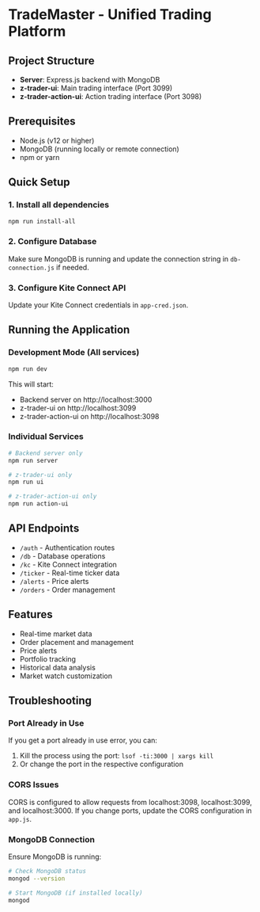 # TradeMaster - Unified Trading Platform

## Project Structure
- **Server**: Express.js backend with MongoDB
- **z-trader-ui**: Main trading interface (Port 3099)
- **z-trader-action-ui**: Action trading interface (Port 3098)

## Prerequisites
- Node.js (v12 or higher)
- MongoDB (running locally or remote connection)
- npm or yarn

## Quick Setup

### 1. Install all dependencies
```bash
npm run install-all
```

### 2. Configure Database
Make sure MongoDB is running and update the connection string in `db-connection.js` if needed.

### 3. Configure Kite Connect API
Update your Kite Connect credentials in `app-cred.json`.

## Running the Application

### Development Mode (All services)
```bash
npm run dev
```
This will start:
- Backend server on http://localhost:3000
- z-trader-ui on http://localhost:3099
- z-trader-action-ui on http://localhost:3098

### Individual Services
```bash
# Backend server only
npm run server

# z-trader-ui only
npm run ui

# z-trader-action-ui only
npm run action-ui
```

## API Endpoints
- `/auth` - Authentication routes
- `/db` - Database operations
- `/kc` - Kite Connect integration
- `/ticker` - Real-time ticker data
- `/alerts` - Price alerts
- `/orders` - Order management

## Features
- Real-time market data
- Order placement and management
- Price alerts
- Portfolio tracking
- Historical data analysis
- Market watch customization

## Troubleshooting

### Port Already in Use
If you get a port already in use error, you can:
1. Kill the process using the port: `lsof -ti:3000 | xargs kill`
2. Or change the port in the respective configuration

### CORS Issues
CORS is configured to allow requests from localhost:3098, localhost:3099, and localhost:3000. If you change ports, update the CORS configuration in `app.js`.

### MongoDB Connection
Ensure MongoDB is running:
```bash
# Check MongoDB status
mongod --version

# Start MongoDB (if installed locally)
mongod
```